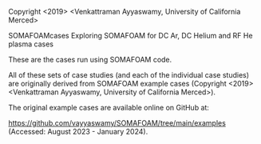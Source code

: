 Copyright <2019> <Venkattraman Ayyaswamy, University of California Merced>

SOMAFOAMcases
Exploring SOMAFOAM for DC Ar, DC Helium and RF He plasma cases

These are the cases run using SOMAFOAM code.

All of these sets of case studies (and each of the individual case studies) are originally derived from SOMAFOAM example cases (Copyright <2019> <Venkattraman Ayyaswamy, University of California Merced>).

The original example cases are available online on GitHub at:

https://github.com/vayyaswamy/SOMAFOAM/tree/main/examples (Accessed: August 2023 - January 2024).
